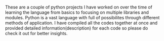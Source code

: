 These are a couple of python projects I have worked on over the time of learning the language from basics to focusing on multiple libraries and modules. Python is a vast language with full of possibilites through different methods of application. I have compiled all the codes together at once and provided detailed information(description) for each code so please do check it out for better insights.
